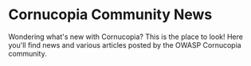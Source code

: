 # Cornucopia Community News

Wondering what's new with Cornucopia? This is the place to look! Here you'll find news and various articles posted by the OWASP Cornucopia community.